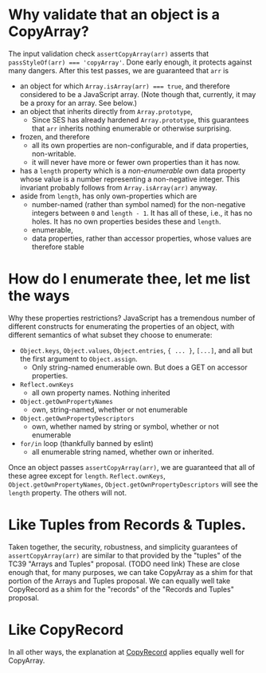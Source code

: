 # Why validate that an object is a CopyArray?

The input validation check `assertCopyArray(arr)` asserts that `passStyleOf(arr) === 'copyArray'`. Done early enough, it protects against many dangers. After this test passes, we are guaranteed that `arr` is
   * an object for which `Array.isArray(arr) === true`, and therefore considered to be a JavaScript array. (Note though that, currently, it may be a proxy for an array. See below.)
   * an object that inherits directly from `Array.prototype`,
      * Since SES has already hardened `Array.prototype`, this guarantees that `arr` inherits nothing enumerable or otherwise surprising.
   * frozen, and therefore
      * all its own properties are non-configurable, and if data properties, non-writable.
      * it will never have more or fewer own properties than it has now.
   * has a `length` property which is a *non-enumerable* own data property whose value is a number representing a non-negative integer. This invariant probably follows from `Array.isArray(arr)` anyway.
   * aside from `length`, has only own-properties which are
      * number-named (rather than symbol named) for the non-negative integers between `0` and `length - 1`. It has all of these, i.e., it has no holes. It has no own properties besides these and `length`.
      * enumerable,
      * data properties, rather than accessor properties, whose values are therefore stable

# How do I enumerate thee, let me list the ways

Why these properties restrictions? JavaScript has a tremendous number of different constructs for enumerating the properties of an object, with different semantics of what subset they choose to enumerate:
   * `Object.keys`, `Object.values`, `Object.entries`, `{ ... }`, `[...]`, and all but the first argument to `Object.assign`.
      * Only string-named enumerable own. But does a GET on accessor properties.
   * `Reflect.ownKeys`
      * all own property names. Nothing inherited
   * `Object.getOwnPropertyNames`
      * own, string-named, whether or not enumerable
   * `Object.getOwnPropertyDescriptors`
      * own, whether named by string or symbol, whether or not enumerable
   * `for/in` loop (thankfully banned by eslint)
      * all enumerable string named, whether own or inherited.

Once an object passes `assertCopyArray(arr)`, we are guaranteed that all of these agree except for `length`. `Reflect.ownKeys`, `Object.getOwnPropertyNames`, `Object.getOwnPropertyDescriptors` will see the `length` property. The others will not.

# Like Tuples from Records & Tuples.

Taken together, the security, robustness, and simplicity guarantees of `assertCopyArray(arr)` are similar to that provided by the "tuples" of the TC39 "Arrays and Tuples" proposal. (TODO need link) These are close enough that, for many purposes, we can take CopyArray as a shim for that portion of the Arrays and Tuples proposal. We can equally well take CopyRecord as a shim for the "records" of the "Records and Tuples" proposal.

# Like CopyRecord

In all other ways, the explanation at [CopyRecord](./copyRecord-guarantees.md) applies equally well for CopyArray.
